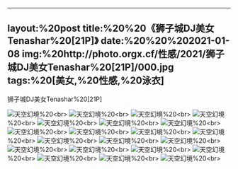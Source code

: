 ﻿---
layout:%20post
title:%20%20《狮子城DJ美女Tenashar%20[21P]》
date:%20%20%202021-01-08
img:%20http://photo.orgx.cf/性感/2021/狮子城DJ美女Tenashar%20[21P]/000.jpg
tags:%20[美女,%20性感,%20泳衣]
---

狮子城DJ美女Tenashar%20[21P]



![天空幻境](http://photo.orgx.cf/性感/2021/狮子城DJ美女Tenashar%20[21P]/001.jpg%20''天空幻境'')%20<br>
![天空幻境](http://photo.orgx.cf/性感/2021/狮子城DJ美女Tenashar%20[21P]/002.jpg%20''天空幻境'')%20<br>
![天空幻境](http://photo.orgx.cf/性感/2021/狮子城DJ美女Tenashar%20[21P]/003.jpg%20''天空幻境'')%20<br>
![天空幻境](http://photo.orgx.cf/性感/2021/狮子城DJ美女Tenashar%20[21P]/004.jpg%20''天空幻境'')%20<br>
![天空幻境](http://photo.orgx.cf/性感/2021/狮子城DJ美女Tenashar%20[21P]/005.jpg%20''天空幻境'')%20<br>
![天空幻境](http://photo.orgx.cf/性感/2021/狮子城DJ美女Tenashar%20[21P]/006.jpg%20''天空幻境'')%20<br>
![天空幻境](http://photo.orgx.cf/性感/2021/狮子城DJ美女Tenashar%20[21P]/007.jpg%20''天空幻境'')%20<br>
![天空幻境](http://photo.orgx.cf/性感/2021/狮子城DJ美女Tenashar%20[21P]/008.jpg%20''天空幻境'')%20<br>
![天空幻境](http://photo.orgx.cf/性感/2021/狮子城DJ美女Tenashar%20[21P]/009.jpg%20''天空幻境'')%20<br>
![天空幻境](http://photo.orgx.cf/性感/2021/狮子城DJ美女Tenashar%20[21P]/010.jpg%20''天空幻境'')%20<br>
![天空幻境](http://photo.orgx.cf/性感/2021/狮子城DJ美女Tenashar%20[21P]/011.jpg%20''天空幻境'')%20<br>
![天空幻境](http://photo.orgx.cf/性感/2021/狮子城DJ美女Tenashar%20[21P]/012.jpg%20''天空幻境'')%20<br>
![天空幻境](http://photo.orgx.cf/性感/2021/狮子城DJ美女Tenashar%20[21P]/013.jpg%20''天空幻境'')%20<br>
![天空幻境](http://photo.orgx.cf/性感/2021/狮子城DJ美女Tenashar%20[21P]/014.jpg%20''天空幻境'')%20<br>
![天空幻境](http://photo.orgx.cf/性感/2021/狮子城DJ美女Tenashar%20[21P]/015.jpg%20''天空幻境'')%20<br>
![天空幻境](http://photo.orgx.cf/性感/2021/狮子城DJ美女Tenashar%20[21P]/016.jpg%20''天空幻境'')%20<br>
![天空幻境](http://photo.orgx.cf/性感/2021/狮子城DJ美女Tenashar%20[21P]/017.jpg%20''天空幻境'')%20<br>
![天空幻境](http://photo.orgx.cf/性感/2021/狮子城DJ美女Tenashar%20[21P]/018.jpg%20''天空幻境'')%20<br>
![天空幻境](http://photo.orgx.cf/性感/2021/狮子城DJ美女Tenashar%20[21P]/019.jpg%20''天空幻境'')%20<br>
![天空幻境](http://photo.orgx.cf/性感/2021/狮子城DJ美女Tenashar%20[21P]/020.jpg%20''天空幻境'')%20<br>
![天空幻境](http://photo.orgx.cf/性感/2021/狮子城DJ美女Tenashar%20[21P]/021.jpg%20''天空幻境'')%20<br>